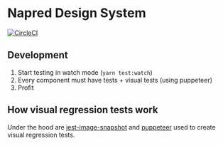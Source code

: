 # Napred Design System

[![CircleCI](https://circleci.com/gh/napred/designsystem/tree/master.svg?style=svg&circle-token=d27d4754b61f1cf0079a1458f835deddc5868c6e)](https://circleci.com/gh/napred/designsystem/tree/master)

## Development

1. Start testing in watch mode (`yarn test:watch`)
2. Every component must have tests + visual tests (using puppeteer)
3. Profit

## How visual regression tests work

Under the hood are [jest-image-snapshot](https://github.com/americanexpress/jest-image-snapshot) and [puppeteer](https://github.com/GoogleChrome/puppeteer) used to create visual regression tests.
